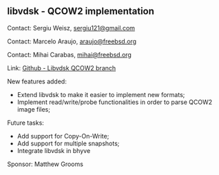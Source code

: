 ## libvdsk - QCOW2 implementation ##

Contact: Sergiu Weisz, <sergiu121@gmail.com>

Contact: Marcelo Araujo, <araujo@freebsd.org>

Contact: Mihai Carabas, <mihai@freebsd.org>

Link:	[Github - Libvdsk QCOW2 branch](https://github.com/FreeBSD-UPB/freebsd/tree/projects/bhyve_libvdsk)

New features added:

   * Extend libvdsk to make it easier to implement new formats;
   * Implement read/write/probe functionalities in order to parse QCOW2 image files;

Future tasks:

   * Add support for Copy-On-Write;
   * Add support for multiple snapshots;
   * Integrate libvdsk in bhyve

Sponsor: Matthew Grooms
